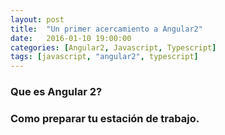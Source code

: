 ```yaml
---
layout: post
title:  "Un primer acercamiento a Angular2"
date:   2016-01-10 19:00:00
categories: [Angular2, Javascript, Typescript]
tags: [javascript, "angular2", typescript]
---
```


### Que es Angular 2?

### Como preparar tu estación de trabajo.

